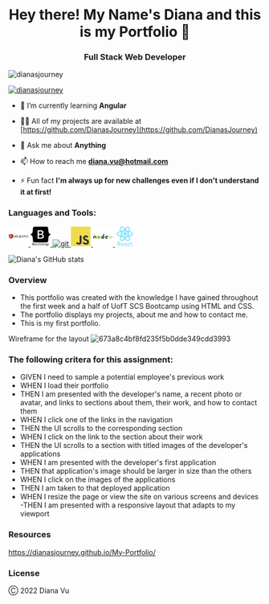 <h1 align="center">Hey there! My Name's Diana and this is my Portfolio 🌱</h1>
<h3 align="center">Full Stack Web Developer</h3>

<p align="left"> <img src="https://komarev.com/ghpvc/?username=dianasjourney&label=Profile%20views&color=0e75b6&style=flat" alt="dianasjourney" /> </p>

<p align="left"> <a href="https://github.com/ryo-ma/github-profile-trophy"><img src="https://github-profile-trophy.vercel.app/?username=dianasjourney" alt="dianasjourney" /></a> </p>

- 🌱 I’m currently learning **Angular**

- 👨‍💻 All of my projects are available at [https://github.com/DianasJourney](https://github.com/DianasJourney)

- 💬 Ask me about **Anything**

- 📫 How to reach me **diana.vu@hotmail.com**

- ⚡ Fun fact **I'm always up for new challenges even if I don't understand it at first!**
<p align="left">
</p>

<h3 align="left">Languages and Tools:</h3>
<p align="left"> <a href="https://angular.io" target="_blank" rel="noreferrer"> <img src="https://raw.githubusercontent.com/devicons/devicon/master/icons/angularjs/angularjs-original-wordmark.svg" alt="angularjs" width="40" height="40"/> </a> <a href="https://getbootstrap.com" target="_blank" rel="noreferrer"> <img src="https://raw.githubusercontent.com/devicons/devicon/master/icons/bootstrap/bootstrap-plain-wordmark.svg" alt="bootstrap" width="40" height="40"/> </a> <a href="https://git-scm.com/" target="_blank" rel="noreferrer"> <img src="https://www.vectorlogo.zone/logos/git-scm/git-scm-icon.svg" alt="git" width="40" height="40"/> </a> <a href="https://developer.mozilla.org/en-US/docs/Web/JavaScript" target="_blank" rel="noreferrer"> <img src="https://raw.githubusercontent.com/devicons/devicon/master/icons/javascript/javascript-original.svg" alt="javascript" width="40" height="40"/> </a> <a href="https://nodejs.org" target="_blank" rel="noreferrer"> <img src="https://raw.githubusercontent.com/devicons/devicon/master/icons/nodejs/nodejs-original-wordmark.svg" alt="nodejs" width="40" height="40"/> </a> <a href="https://reactjs.org/" target="_blank" rel="noreferrer"> <img src="https://raw.githubusercontent.com/devicons/devicon/master/icons/react/react-original-wordmark.svg" alt="react" width="40" height="40"/> </a> </p>

![Diana's GitHub stats](https://github-readme-stats.vercel.app/api?username=DianasJourney&theme=dark&show_icons=true)

### Overview

- This portfolio was created with the knowledge I have gained throughout the first week and a half of UofT SCS Bootcamp using HTML and CSS. 
- The portfolio displays my projects, about me and how to contact me.
- This is my first portfolio.

Wireframe for the layout
![673a8c4bf8fd235f5b0dde349cdd3993](https://user-images.githubusercontent.com/109758045/190271759-d5ef0b84-3dab-40ae-bdd2-fa9131845d21.png)


### The following critera for this assignment: 
- GIVEN I need to sample a potential employee's previous work
- WHEN I load their portfolio
- THEN I am presented with the developer's name, a recent photo or avatar, and links to sections about them, their work, and how to contact them
- WHEN I click one of the links in the navigation
- THEN the UI scrolls to the corresponding section
- WHEN I click on the link to the section about their work
- THEN the UI scrolls to a section with titled images of the developer's applications
- WHEN I am presented with the developer's first application
- THEN that application's image should be larger in size than the others
- WHEN I click on the images of the applications
- THEN I am taken to that deployed application
- WHEN I resize the page or view the site on various screens and devices
-THEN I am presented with a responsive layout that adapts to my viewport

### Resources
https://dianasjourney.github.io/My-Portfolio/

### License 
Ⓒ 2022 Diana Vu
